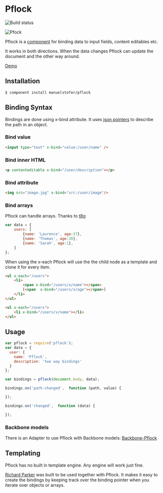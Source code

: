 # Pflock

![Build status](https://api.travis-ci.org/manuelstofer/pflock.png)

![Pfock](https://raw.github.com/manuelstofer/pflock/master/resources/pflock.jpg)

Pflock is a [component](http://github.com/component/) for binding data to input
fields, content editables etc.

It works in both directions. When the data changes Pflock
can update the document and the other way around.

[Demo](http://manuelstofer.github.com/pflock/)

## Installation

```
$ component install manuelstofer/pflock
```


## Binding Syntax

Bindings are done using x-bind attribute. It uses [json pointers](http://tools.ietf.org/html/rfc6901) to
describe the path in an object.


### Bind value

```HTML
<input type="text" x-bind="value:/user/name" />
```

### Bind inner HTML

```HTML
<p contenteditable x-bind="/user/description"></p>
```

### Bind attribute

```HTML
<img src="image.jpg" x-bind="src:/user/image"/>

```

### Bind arrays
Pflock can handle arrays. Thanks to [t8g](https://github.com/t8g)

```Javascript
var data = {
    users: [
        {name: 'Laurence', age:37},
        {name: 'Thomas', age:38},
        {name: 'Sarah', age:1},
    ]
};
```

When using the x-each Pflock will use the the child node as a template and clone it for every item.

```Html
<ul x-each="/users">
    <li>
        <span x-bind="/users/x/name"></span> 
        [<span  x-bind="/users/x/age"></span>]
    </li>
</ul>

<ul x-each="/users">
    <li x-bind="/users/x/name"></li>
</ul>
```


## Usage

```Javascript
var pflock = require('pflock');
var data = {
  user: {
    name: 'Pflock',
    description: 'two way bindings'
  }
};

var bindings = pflock(document.body, data);

bindings.on('path-changed',  function (path, value) {

});

bindings.on('changed',  function (data) {

});
```

### Backbone models
There is an Adapter to use Pflock with Backbone models: [Backbone-Pflock](http://github.com/manuelstofer/backbone-pflock)


## Templating
Pflock has no built in template engine. Any engine will work just fine.

[Richard Parker](http://github.com/manuelstofer/richardparker) was built
to be used together with Pflock. It makes it easy to create the bindings by
keeping track over the binding pointer when you iterate over objects or arrays.
